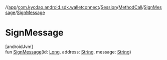//[app](../../../../../index.md)/[com.kycdao.android.sdk.walletconnect](../../../index.md)/[Session](../../index.md)/[MethodCall](../index.md)/[SignMessage](index.md)/[SignMessage](-sign-message.md)

# SignMessage

[androidJvm]\
fun [SignMessage](-sign-message.md)(id: [Long](https://kotlinlang.org/api/latest/jvm/stdlib/kotlin/-long/index.html), address: [String](https://kotlinlang.org/api/latest/jvm/stdlib/kotlin/-string/index.html), message: [String](https://kotlinlang.org/api/latest/jvm/stdlib/kotlin/-string/index.html))
